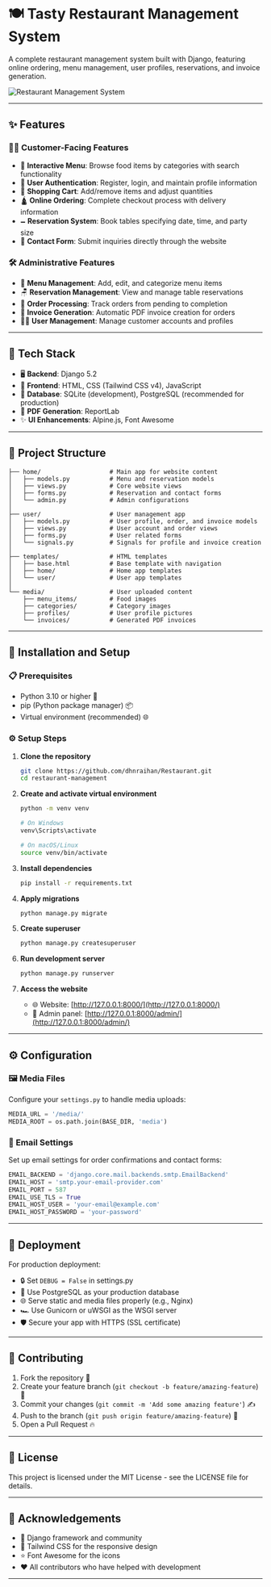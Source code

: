 # 🍽️ Tasty Restaurant Management System

A complete restaurant management system built with Django, featuring online ordering, menu management, user profiles, reservations, and invoice generation.

![Restaurant Management System](demo.gif)

---

## ✨ Features

### 🧑‍🍳 Customer-Facing Features
- 🧒 **Interactive Menu**: Browse food items by categories with search functionality
- 🔐 **User Authentication**: Register, login, and maintain profile information
- 🛒 **Shopping Cart**: Add/remove items and adjust quantities
- 🛕️ **Online Ordering**: Complete checkout process with delivery information
- 🗕️ **Reservation System**: Book tables specifying date, time, and party size
- 📩 **Contact Form**: Submit inquiries directly through the website

### 🛠️ Administrative Features
- 🍴 **Menu Management**: Add, edit, and categorize menu items
- 🪑 **Reservation Management**: View and manage table reservations
- 🚚 **Order Processing**: Track orders from pending to completion
- 🧳️ **Invoice Generation**: Automatic PDF invoice creation for orders
- 🧑‍💻 **User Management**: Manage customer accounts and profiles

---

## 🧰 Tech Stack

- 🖥️ **Backend**: Django 5.2
- 🎨 **Frontend**: HTML, CSS (Tailwind CSS v4), JavaScript
- 💄️ **Database**: SQLite (development), PostgreSQL (recommended for production)
- 📄 **PDF Generation**: ReportLab
- ✨ **UI Enhancements**: Alpine.js, Font Awesome

---

## 📁 Project Structure

```
├── home/                   # Main app for website content
│   ├── models.py           # Menu and reservation models
│   ├── views.py            # Core website views
│   ├── forms.py            # Reservation and contact forms
│   └── admin.py            # Admin configurations
│
├── user/                   # User management app
│   ├── models.py           # User profile, order, and invoice models
│   ├── views.py            # User account and order views
│   ├── forms.py            # User related forms
│   └── signals.py          # Signals for profile and invoice creation
│
├── templates/              # HTML templates
│   ├── base.html           # Base template with navigation
│   ├── home/               # Home app templates
│   └── user/               # User app templates
│
└── media/                  # User uploaded content
    ├── menu_items/         # Food images
    ├── categories/         # Category images
    ├── profiles/           # User profile pictures
    └── invoices/           # Generated PDF invoices
```

---

## 🚀 Installation and Setup

### 📋 Prerequisites
- Python 3.10 or higher 🐍
- pip (Python package manager) 📦
- Virtual environment (recommended) 🌐

### ⚙️ Setup Steps

1. **Clone the repository**
   ```bash
   git clone https://github.com/dhnraihan/Restaurant.git
   cd restaurant-management
   ```

2. **Create and activate virtual environment**
   ```bash
   python -m venv venv

   # On Windows
   venv\Scripts\activate

   # On macOS/Linux
   source venv/bin/activate
   ```

3. **Install dependencies**
   ```bash
   pip install -r requirements.txt
   ```

4. **Apply migrations**
   ```bash
   python manage.py migrate
   ```

5. **Create superuser**
   ```bash
   python manage.py createsuperuser
   ```

6. **Run development server**
   ```bash
   python manage.py runserver
   ```

7. **Access the website**
   - 🌐 Website: [http://127.0.0.1:8000/](http://127.0.0.1:8000/)
   - 🔑 Admin panel: [http://127.0.0.1:8000/admin/](http://127.0.0.1:8000/admin/)

---

## ⚙️ Configuration

### 🖼️ Media Files
Configure your `settings.py` to handle media uploads:

```python
MEDIA_URL = '/media/'
MEDIA_ROOT = os.path.join(BASE_DIR, 'media')
```

### 📧 Email Settings
Set up email settings for order confirmations and contact forms:

```python
EMAIL_BACKEND = 'django.core.mail.backends.smtp.EmailBackend'
EMAIL_HOST = 'smtp.your-email-provider.com'
EMAIL_PORT = 587
EMAIL_USE_TLS = True
EMAIL_HOST_USER = 'your-email@example.com'
EMAIL_HOST_PASSWORD = 'your-password'
```

---

## 🚢 Deployment

For production deployment:

- 🔒 Set `DEBUG = False` in settings.py
- 📄️ Use PostgreSQL as your production database
- 🌐 Serve static and media files properly (e.g., Nginx)
- 🏎️ Use Gunicorn or uWSGI as the WSGI server
- 🛡️ Secure your app with HTTPS (SSL certificate)

---

## 🤝 Contributing

1. Fork the repository 🍴
2. Create your feature branch (`git checkout -b feature/amazing-feature`) 🌟
3. Commit your changes (`git commit -m 'Add some amazing feature'`) ✍️
4. Push to the branch (`git push origin feature/amazing-feature`) 🚀
5. Open a Pull Request 🔥

---

## 📄 License

This project is licensed under the MIT License - see the LICENSE file for details.

---

## 🙏 Acknowledgements

- 🐍 Django framework and community
- 🎨 Tailwind CSS for the responsive design
- ⭐ Font Awesome for the icons
- ❤️ All contributors who have helped with development

---

